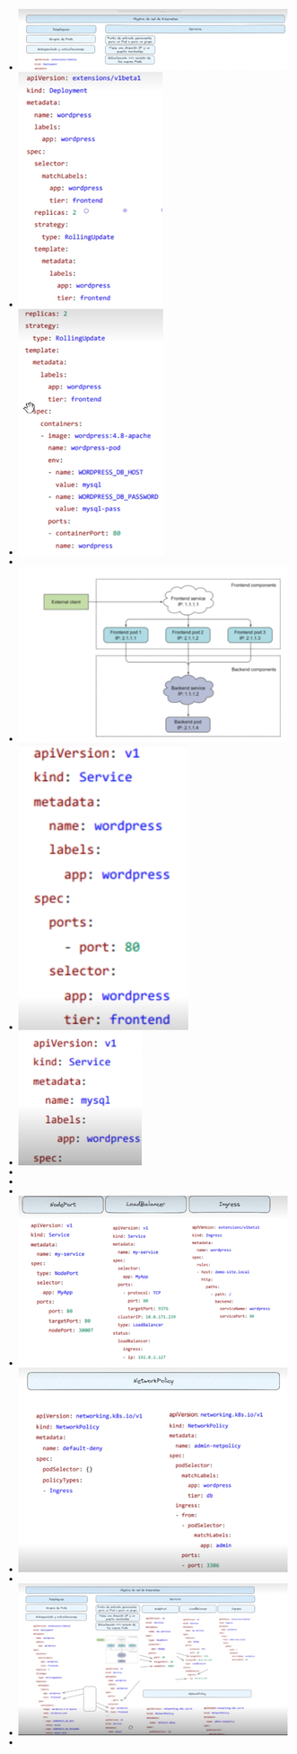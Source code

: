 - ![image.png](../assets/image_1724194689101_0.png)
- ![image.png](../assets/image_1724194819256_0.png)
- ![image.png](../assets/image_1724194846062_0.png)
-
- ![image.png](../assets/image_1724194712083_0.png)
- ![image.png](../assets/image_1724194912880_0.png)
- ![image.png](../assets/image_1724194945185_0.png)
-
-
-
- ![image.png](../assets/image_1724194743558_0.png)
- ![image.png](../assets/image_1724194977869_0.png)
-
- ![image.png](../assets/image_1724195007111_0.png)
-